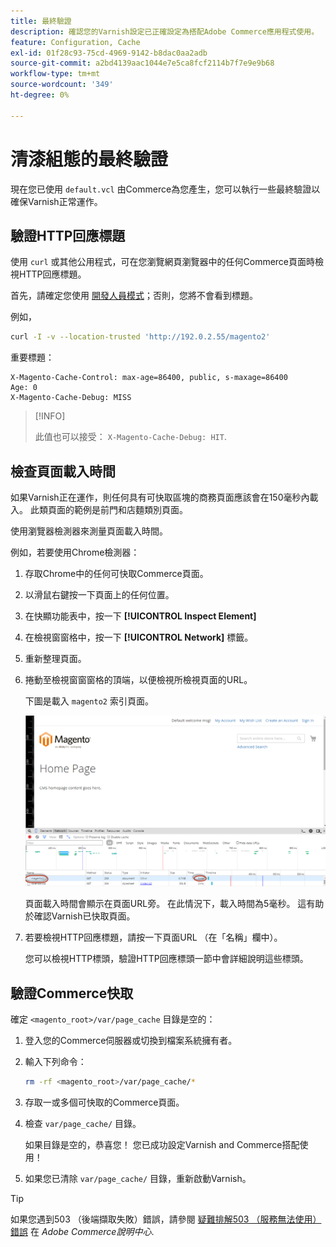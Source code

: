 ```yaml
---
title: 最終驗證
description: 確認您的Varnish設定已正確設定為搭配Adobe Commerce應用程式使用。
feature: Configuration, Cache
exl-id: 01f28c93-75cd-4969-9142-b8dac0aa2adb
source-git-commit: a2bd4139aac1044e7e5ca8fcf2114b7f7e9e9b68
workflow-type: tm+mt
source-wordcount: '349'
ht-degree: 0%

---
```


# 清漆組態的最終驗證

現在您已使用 `default.vcl` 由Commerce為您產生，您可以執行一些最終驗證以確保Varnish正常運作。

## 驗證HTTP回應標題

使用 `curl` 或其他公用程式，可在您瀏覽網頁瀏覽器中的任何Commerce頁面時檢視HTTP回應標題。

首先，請確定您使用 [開發人員模式](../cli/set-mode.md#change-to-developer-mode)；否則，您將不會看到標題。

例如，

```bash
curl -I -v --location-trusted 'http://192.0.2.55/magento2'
```

重要標題：

```terminal
X-Magento-Cache-Control: max-age=86400, public, s-maxage=86400
Age: 0
X-Magento-Cache-Debug: MISS
```

>[!INFO]
>
>此值也可以接受： `X-Magento-Cache-Debug: HIT`.

## 檢查頁面載入時間

如果Varnish正在運作，則任何具有可快取區塊的商務頁面應該會在150毫秒內載入。 此類頁面的範例是前門和店麵類別頁面。

使用瀏覽器檢測器來測量頁面載入時間。

例如，若要使用Chrome檢測器：

1. 存取Chrome中的任何可快取Commerce頁面。
1. 以滑鼠右鍵按一下頁面上的任何位置。
1. 在快顯功能表中，按一下 **[!UICONTROL Inspect Element]**
1. 在檢視窗窗格中，按一下 **[!UICONTROL Network]** 標籤。
1. 重新整理頁面。
1. 捲動至檢視窗窗窗格的頂端，以便檢視所檢視頁面的URL。

   下圖是載入 `magento2` 索引頁面。

   ![按一下您正在檢視的頁面](../../assets/configuration/varnish-inspector.png)

   頁面載入時間會顯示在頁面URL旁。 在此情況下，載入時間為5毫秒。 這有助於確認Varnish已快取頁面。

1. 若要檢視HTTP回應標題，請按一下頁面URL （在「名稱」欄中）。

   您可以檢視HTTP標頭，驗證HTTP回應標頭一節中會詳細說明這些標頭。

## 驗證Commerce快取

確定 `<magento_root>/var/page_cache` 目錄是空的：

1. 登入您的Commerce伺服器或切換到檔案系統擁有者。
1. 輸入下列命令：

   ```bash
   rm -rf <magento_root>/var/page_cache/*
   ```

1. 存取一或多個可快取的Commerce頁面。
1. 檢查 `var/page_cache/` 目錄。

   如果目錄是空的，恭喜您！ 您已成功設定Varnish and Commerce搭配使用！

1. 如果您已清除 `var/page_cache/` 目錄，重新啟動Varnish。

>[!TIP]
>
>如果您遇到503 （後端擷取失敗）錯誤，請參閱 [疑難排解503 （服務無法使用）錯誤](https://experienceleague.adobe.com/docs/commerce-knowledge-base/kb/troubleshooting/miscellaneous/troubleshooting-503-errors.html) 在 _Adobe Commerce說明中心_.
